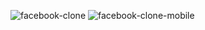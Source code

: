 ![facebook-clone](https://res.cloudinary.com/suberiq/image/upload/v1698333509/mobile_52_qfvviw.png)
![facebook-clone-mobile](https://res.cloudinary.com/suberiq/image/upload/v1698333501/mobile_50_xwsddr.png)
